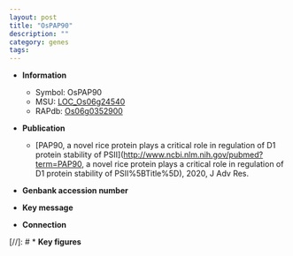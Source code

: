 ```yaml
---
layout: post
title: "OsPAP90"
description: ""
category: genes
tags: 
---
```


* **Information**  
    + Symbol: OsPAP90  
    + MSU: [LOC_Os06g24540](http://rice.plantbiology.msu.edu/cgi-bin/ORF_infopage.cgi?orf=LOC_Os06g24540)  
    + RAPdb: [Os06g0352900](http://rapdb.dna.affrc.go.jp/viewer/gbrowse_details/irgsp1?name=Os06g0352900)  

* **Publication**  
    + [PAP90, a novel rice protein plays a critical role in regulation of D1 protein stability of PSII](http://www.ncbi.nlm.nih.gov/pubmed?term=PAP90, a novel rice protein plays a critical role in regulation of D1 protein stability of PSII%5BTitle%5D), 2020, J Adv Res.

* **Genbank accession number**  

* **Key message**  

* **Connection**  

[//]: # * **Key figures**  



